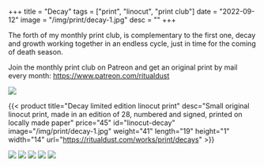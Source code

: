+++
title = "Decay"
tags = ["print", "linocut", "print club"]
date = "2022-09-12"
image = "/img/print/decay-1.jpg"
desc = ""
+++

The forth of my monthly print club, is complementary to the first one, decay and growth working together in an endless cycle, just in time for the coming of death season.

Join the monthly print club on Patreon and get an original print by mail every month: https://www.patreon.com/ritualdust

![](/img/print/decay-1.jpg)

{{< product title="Decay limited edition linocut print" desc="Small original linocut print, made in an edition of 28, numbered and signed, printed on locally made paper" price="45" id="linocut-decay" image="/img/print/decay-1.jpg" weight="41" length="19" height="1" width="14" url="https://ritualdust.com/works/print/decays" >}}

![](/img/print/decay-2.jpg)
![](/img/print/decay-3.jpg)
![](/img/print/decay-4.jpg)
![](/img/print/decay-5.jpg)
![](/img/print/decay-6.jpg)
